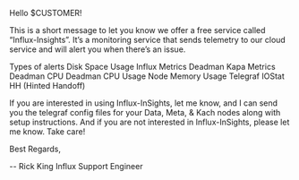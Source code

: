 Hello $CUSTOMER!

This is a short message to let you know we offer a free service called “Influx-Insights”. It’s a monitoring service that sends telemetry to our cloud service and will alert you when there’s an issue. 

Types of alerts
Disk Space Usage
Influx Metrics Deadman
Kapa Metrics Deadman
CPU Deadman
CPU Usage
Node Memory Usage
Telegraf IOStat
HH (Hinted Handoff)

If you are interested in using Influx-InSights, let me know, and I can send you the telegraf config files for your Data, Meta, & Kach nodes along with setup instructions. And if you are not interested in Influx-InSights, please let me know. Take care!


Best Regards,

--
Rick King
Influx Support Engineer
